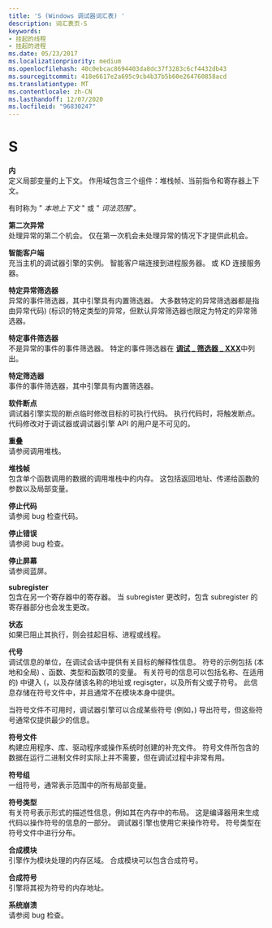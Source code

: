 ```yaml
---
title: 'S (Windows 调试器词汇表) '
description: 词汇表页-S
keywords:
- 挂起的线程
- 挂起的进程
ms.date: 05/23/2017
ms.localizationpriority: medium
ms.openlocfilehash: 40c0ebcac8694403da8dc37f3283c6cf4432db43
ms.sourcegitcommit: 418e6617e2a695c9cb4b37b5b60e264760858acd
ms.translationtype: MT
ms.contentlocale: zh-CN
ms.lasthandoff: 12/07/2020
ms.locfileid: "96830247"
---
```

# <a name="s"></a>S


<span id="scope"></span><span id="SCOPE"></span>**内**  
定义局部变量的上下文。 作用域包含三个组件：堆栈帧、当前指令和寄存器上下文。

有时称为 " *本地上下文* " 或 " *词法范围*"。

<span id="second_chance_exception"></span><span id="SECOND_CHANCE_EXCEPTION"></span>**第二次异常**  
处理异常的第二个机会。 仅在第一次机会未处理异常的情况下才提供此机会。

<span id="smart_client"></span><span id="SMART_CLIENT"></span>**智能客户端**  
充当主机的调试器引擎的实例。 智能客户端连接到进程服务器。 或 KD 连接服务器。

<span id="specific_exception_filter"></span><span id="SPECIFIC_EXCEPTION_FILTER"></span>**特定异常筛选器**  
异常的事件筛选器，其中引擎具有内置筛选器。 大多数特定的异常筛选器都是指由异常代码)  (标识的特定类型的异常，但默认异常筛选器也限定为特定的异常筛选器。

<span id="specific_event_filter"></span><span id="SPECIFIC_EVENT_FILTER"></span>**特定事件筛选器**  
不是异常的事件的事件筛选器。 特定的事件筛选器在 [**调试 \_ 筛选器 \_ XXX**](./debug-filter-xxx.md)中列出。

<span id="specific_filter"></span><span id="SPECIFIC_FILTER"></span>**特定筛选器**  
事件的事件筛选器，其中引擎具有内置筛选器。

<span id="software_breakpoint"></span><span id="SOFTWARE_BREAKPOINT"></span>**软件断点**  
调试器引擎实现的断点临时修改目标的可执行代码。 执行代码时，将触发断点。 代码修改对于调试器或调试器引擎 API 的用户是不可见的。

<span id="stack"></span><span id="STACK"></span>**重叠**  
请参阅调用堆栈。

<span id="stack_frame"></span><span id="STACK_FRAME"></span>**堆栈帧**  
包含单个函数调用的数据的调用堆栈中的内存。 这包括返回地址、传递给函数的参数以及局部变量。

<span id="stop_code"></span><span id="STOP_CODE"></span>**停止代码**  
请参阅 bug 检查代码。

<span id="stop_error"></span><span id="STOP_ERROR"></span>**停止错误**  
请参阅 bug 检查。

<span id="stop_screen"></span><span id="STOP_SCREEN"></span>**停止屏幕**  
请参阅蓝屏。

<span id="subregister"></span><span id="SUBREGISTER"></span>**subregister**  
包含在另一个寄存器中的寄存器。 当 subregister 更改时，包含 subregister 的寄存器部分也会发生更改。

<span id="suspended"></span><span id="SUSPENDED"></span>**状态**  
如果已阻止其执行，则会挂起目标、进程或线程。

<span id="symbol"></span><span id="SYMBOL"></span>**代号**  
调试信息的单位，在调试会话中提供有关目标的解释性信息。 符号的示例包括 (本地和全局) 、函数、类型和函数项的变量。 有关符号的信息可以包括名称、在适用的) 中键入 (，以及存储该名称的地址或 regisgter，以及所有父或子符号。 此信息存储在符号文件中，并且通常不在模块本身中提供。

当符号文件不可用时，调试器引擎可以合成某些符号 (例如，) 导出符号，但这些符号通常仅提供最少的信息。

<span id="symbol_file"></span><span id="SYMBOL_FILE"></span>**符号文件**  
构建应用程序、库、驱动程序或操作系统时创建的补充文件。 符号文件所包含的数据在运行二进制文件时实际上并不需要，但在调试过程中非常有用。

<span id="symbol_group"></span><span id="SYMBOL_GROUP"></span>**符号组**  
一组符号，通常表示范围中的所有局部变量。

<span id="symbol_type"></span><span id="SYMBOL_TYPE"></span>**符号类型**  
有关符号表示形式的描述性信息，例如其在内存中的布局。 这是编译器用来生成代码以操作符号的信息的一部分。 调试器引擎也使用它来操作符号。 符号类型在符号文件中进行分布。

<span id="synthetic_module"></span><span id="SYNTHETIC_MODULE"></span>**合成模块**  
引擎作为模块处理的内存区域。 合成模块可以包含合成符号。

<span id="synthetic_symbol"></span><span id="SYNTHETIC_SYMBOL"></span>**合成符号**  
引擎将其视为符号的内存地址。

<span id="system_crash"></span><span id="SYSTEM_CRASH"></span>**系统崩溃**  
请参阅 bug 检查。

 


